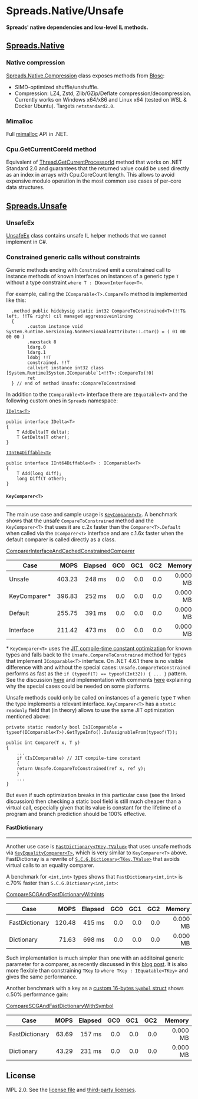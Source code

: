 # Spreads.Native/Unsafe

**Spreads' native dependencies and low-level IL methods.**

## [Spreads.Native](https://www.nuget.org/packages/Spreads.Native)

### Native compression

[Spreads.Native.Compression](http://docs.dataspreads.io/spreads/libs/native/api/Spreads.Native.Compression.html) class exposes methods from [Blosc](https://github.com/Blosc/c-blosc/): 
* SIMD-optimized shuffle/unshuffle.
* Compression: LZ4, Zstd, Zlib/GZip/Deflate compression/decompression. 
Currently works on Windows x64/x86 and Linux x64 (tested on WSL & Docker Ubuntu). Targets `netstandard2.0`.

### Mimalloc

Full [mimalloc](https://github.com/microsoft/mimalloc) API in .NET.

### Cpu.GetCurrentCoreId method

Equivalent of [Thread.GetCurrentProcessorId](https://docs.microsoft.com/en-us/dotnet/api/system.threading.thread.getcurrentprocessorid?view=netcore-3.1) method
that works on .NET Standard 2.0 and guarantees that the returned value could be used directly
as an index in arrays with Cpu.CoreCount length. This allows to avoid expensive modulo 
operation in the most common use cases of per-core data structures.

## [Spreads.Unsafe](https://www.nuget.org/packages/Spreads.Unsafe)

### UnsafeEx

[UnsafeEx](http://docs.dataspreads.io/spreads/libs/native/api/Spreads.Native.UnsafeEx.html) class contains unsafe IL helper methods that we cannot implement in C#.

### Constrained generic calls without constraints

Generic methods ending with `Constrained` emit a constrained call to instance methods of known interfaces on instances of a generic type `T` 
without a type constraint `where T : IKnownInterface<T>`.

For example, calling the `IComparable<T>.CompareTo` method is implemented like this:


```
  .method public hidebysig static int32 CompareToConstrained<T>(!!T& left, !!T& right) cil managed aggressiveinlining
  {
        .custom instance void System.Runtime.Versioning.NonVersionableAttribute::.ctor() = ( 01 00 00 00 )
        .maxstack 8
        ldarg.0
        ldarg.1
        ldobj !!T
        constrained. !!T
        callvirt instance int32 class [System.Runtime]System.IComparable`1<!!T>::CompareTo(!0)
        ret 
  } // end of method Unsafe::CompareToConstrained
```

In addition to the `IComparable<T>` interface there are `IEquatable<T>` and the following custom ones in `Spreads` namespace:

[`IDelta<T>`](http://docs.dataspreads.io/spreads/libs/native/api/Spreads.Native.IDelta-1.html)
```
public interface IDelta<T>
{
    T AddDelta(T delta);
    T GetDelta(T other);
}

```
[`IInt64Diffable<T>`](http://docs.dataspreads.io/spreads/libs/native/api/Spreads.Native.IInt64Diffable-1.html)

```
public interface IInt64Diffable<T> : IComparable<T>
{
    T Add(long diff);
    long Diff(T other);
}

```


#### `KeyComparer<T>`
---------------------

The main use case and sample usage is [`KeyComparer<T>`](http://docs.dataspreads.io/spreads/api/Spreads.KeyComparer-1.html). 
A benchmark shows that the unsafe `CompareToConstrained` method and the `KeyComparer<T>` that uses it are c.2x faster than the `Comparer<T>.Default`
when called via the `IComparer<T>` interface and are c.1.6x faster when the default comparer is called directly as a class.


[ComparerInterfaceAndCachedConstrainedComparer](https://github.com/Spreads/Spreads/blob/11625d1632ec5b8ce62c40c4215b1e6e48a6998d/tests/Spreads.Core.Tests/Collections/KeyComparerTests.cs#L15)


 Case                |    MOPS |  Elapsed |   GC0 |   GC1 |   GC2 |  Memory 
------------         |--------:|---------:|------:|------:|------:|--------:
Unsafe               |  403.23 |   248 ms |   0.0 |   0.0 |   0.0 | 0.000 MB
KeyComparer*         |  396.83 |   252 ms |   0.0 |   0.0 |   0.0 | 0.000 MB
Default              |  255.75 |   391 ms |   0.0 |   0.0 |   0.0 | 0.000 MB
Interface            |  211.42 |   473 ms |   0.0 |   0.0 |   0.0 | 0.000 MB


\* `KeyComparer<T>` uses the [JIT compile-time constant optimization](https://github.com/dotnet/corefx/blob/master/src/System.Numerics.Vectors/src/System/Numerics/Vector.cs#L14-L20) 
for known types and falls back to the `Unsafe.CompareToConstrained` method for types that implement `IComparable<T>` interface.
On .NET 4.6.1 there is no visible difference with and without the special cases: `Unsafe.CompareToConstrained` 
performs as fast as the `if (typeof(T) == typeof(Int32)) { ... }` pattern. See the discussion [here](https://github.com/Spreads/Spreads/issues/100#issuecomment-298184971) and
implementation with comments [here](https://github.com/Spreads/Spreads/blob/62639cea51a3df0010501e3dcba8d7a85f2e3022/src/Spreads.Core/KeyComparer.cs#L177-L226) explaining why 
the special cases could be needed on some platforms.


Unsafe methods could only be called on instances of a generic type `T` when the type implements a relevant interface. `KeyComparer<T>`
has a `static readonly` field that (in theory) allows to use the same JIT optimization mentioned above:

```
private static readonly bool IsIComparable = typeof(IComparable<T>).GetTypeInfo().IsAssignableFrom(typeof(T));

public int Compare(T x, T y)
{
    ...
    if (IsIComparable) // JIT compile-time constant 
    {
    return Unsafe.CompareToConstrained(ref x, ref y);
    }
    ...
}

```

But even if such optimization breaks in this particular case (see the linked discussion) then checking a static bool field is 
still much cheaper than a virtual call, especially given that its value is constant for the lifetime of a program and branch 
prediction should be 100% effective.

#### FastDictionary
---------------

Another use case is [`FastDictionary<TKey,TValue>`](http://docs.dataspreads.io/spreads/api/Spreads.Collections.Generic.FastDictionary-2.html) 
that uses unsafe methods via [`KeyEqualityComparer<T>`](http://docs.dataspreads.io/spreads/api/Spreads.KeyEqualityComparer-1.html), 
which is very similar to `KeyComparer<T>` above. FastDictionay is a rewrite of [`S.C.G.Dictionary<TKey,TValue>`](https://docs.microsoft.com/en-us/dotnet/api/system.collections.generic.dictionary-2) that avoids virtual calls
to an equality comparer.

A benchmark for `<int,int>` types shows that `FastDictionary<int,int>` is c.70% faster than `S.C.G.Dictionary<int,int>`:

[CompareSCGAndFastDictionaryWithInts](https://github.com/Spreads/Spreads/blob/8de8e7c5077002fd3d212bb8b2331e3802554e1f/tests/Spreads.Core.Tests/Collections/FastDictionaryTests.cs#L17)


 Case                |    MOPS |  Elapsed |   GC0 |   GC1 |   GC2 |  Memory
---------------      |--------:|---------:|------:|------:|------:|--------:
FastDictionary       |  120.48 |   415 ms |   0.0 |   0.0 |   0.0 | 0.000 MB
Dictionary           |   71.63 |   698 ms |   0.0 |   0.0 |   0.0 | 0.000 MB


Such implementation is much simpler than one with an additoinal generic parameter for a comparer, as recently discussed in this [blog post](https://ayende.com/blog/177377/fast-dictionary-and-struct-generic-arguments).
It is also more flexible than constraining `TKey` to `where TKey : IEquatable<TKey>` and gives the same performance.

Another benchmark with a key as a [custom 16-bytes `Symbol` struct](http://docs.dataspreads.io/spreads/api/Spreads.DataTypes.Symbol.html) shows c.50% performance gain:


[CompareSCGAndFastDictionaryWithSymbol](https://github.com/Spreads/Spreads/blob/8de8e7c5077002fd3d212bb8b2331e3802554e1f/tests/Spreads.Core.Tests/Collections/FastDictionaryTests.cs#L65)

 Case                |    MOPS |  Elapsed |   GC0 |   GC1 |   GC2 |  Memory
---------------      |--------:|---------:|------:|------:|------:|--------:
FastDictionary       |   63.69 |   157 ms |   0.0 |   0.0 |   0.0 | 0.000 MB
Dictionary           |   43.29 |   231 ms |   0.0 |   0.0 |   0.0 | 0.000 MB

## License

MPL 2.0. See the [license file](https://github.com/Spreads/Spreads.Native/blob/master/LICENSE.txt) and [third-party licenses](https://github.com/Spreads/Spreads.Native/blob/master/LICENSE.Dependencies.txt).
